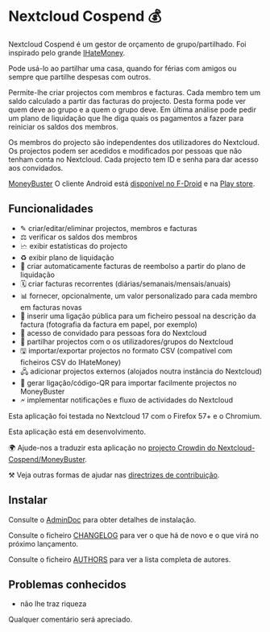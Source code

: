 # Nextcloud Cospend 💰

Nextcloud Cospend é um gestor de orçamento de grupo/partilhado. Foi inspirado pelo grande [IHateMoney](https://github.com/spiral-project/ihatemoney/).

Pode usá-lo ao partilhar uma casa, quando for férias com amigos ou sempre que partilhe despesas com outros.

Permite-lhe criar projectos com membros e facturas. Cada membro tem um saldo calculado a partir das facturas do projecto. Desta forma pode ver quem deve ao grupo e a quem o grupo deve. Em última análise pode pedir um plano de liquidação que lhe diga quais os pagamentos a fazer para reiniciar os saldos dos membros.

Os membros do projecto são independentes dos utilizadores do Nextcloud. Os projectos podem ser acedidos e modificados por pessoas que não tenham conta no Nextcloud. Cada projecto tem ID e senha para dar acesso aos convidados.

[MoneyBuster](https://gitlab.com/eneiluj/moneybuster) O cliente Android está [disponível no F-Droid](https://f-droid.org/packages/net.eneiluj.moneybuster/) e na [Play store](https://play.google.com/store/apps/details?id=net.eneiluj.moneybuster).

## Funcionalidades

* ✎ criar/editar/eliminar projectos, membros e facturas
* ⚖ verificar os saldos dos membros
* 🗠 exibir estatísticas do projecto
* ♻ exibir plano de liquidação
* 🎇 criar automaticamente facturas de reembolso a partir do plano de liquidação
* 🗓 criar facturas recorrentes (diárias/semanais/mensais/anuais)
* 📊 fornecer, opcionalmente, um valor personalizado para cada membro em facturas novas
* 🔗 inserir uma ligação pública para um ficheiro pessoal na descrição da factura (fotografia da factura em papel, por exemplo)
* 👩 acesso de convidado para pessoas fora do Nextcloud
* 👫 partilhar projectos com o os utilizadores/grupos do Nextcloud
* 🖫 importar/exportar projectos no formato CSV (compatível com ficheiros CSV do IHateMoney)
* 🖧 adicionar projectos externos (alojados noutra instância do Nextcloud)
* 🔗 gerar ligação/código-QR para importar facilmente projectos no MoneyBuster
* 🗲 implementar notificações e fluxo de actividades do Nextcloud

Esta aplicação foi testada no Nextcloud 17 com o Firefox 57+ e o Chromium.

Esta aplicação está em desenvolvimento.

🌍 Ajude-nos a traduzir esta aplicação no [projecto Crowdin do Nextcloud-Cospend/MoneyBuster](https://crowdin.com/project/moneybuster).

⚒ Veja outras formas de ajudar nas [directrizes de contribuição](https://gitlab.com/eneiluj/cospend-nc/blob/master/CONTRIBUTING.md).

## Instalar

Consulte o [AdminDoc](https://gitlab.com/eneiluj/cospend-nc/wikis/admindoc) para obter detalhes de instalação.

Consulte o ficheiro [CHANGELOG](https://gitlab.com/eneiluj/cospend-nc/blob/master/CHANGELOG.md#change-log) para ver o que há de novo e o que virá no próximo lançamento.

Consulte o ficheiro [AUTHORS](https://gitlab.com/eneiluj/cospend-nc/blob/master/AUTHORS.md#authors) para ver a lista completa de autores.

## Problemas conhecidos

* não lhe traz riqueza

Qualquer comentário será apreciado.